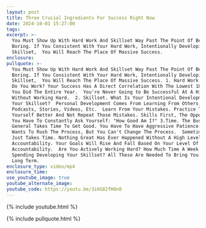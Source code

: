 ```yaml
---
layout: post
title: Three Crucial Ingredients For Success Right Now
date: 2024-10-01 15:27:00
tags:
excerpt: >-
  You Must Show Up With Hard Work And Skillset Way Past The Point Of Being
  Boring. If You Consistent With Your Hard Work, Intentionally Developing Your
  Skillset,  You Will Reach The Place Of Massive Success.
enclosure:
pullquote: >-
  You Must Show Up With Hard Work And Skillset Way Past The Point Of Being
  Boring. If You Consistent With Your Hard Work, Intentionally Developing Your
  Skillset,  You Will Reach The Place Of Massive Success. 1. Hard Work. How Hard
  Do You Work? Your Success Has A Direct Correlation With The Lowest 100 Days
  You Did The Entire Year.  You're Never Going to Be Successful At A High Level
  Without Working Hard.  2. Skillset. What Is Your Intentional Development Of
  Your Skillset?  Personal Development Comes From Learning From Others,
  Podcasts, Stories, Videos, Etc.  Learn From Your Mistakes. Practice To Make
  Yourself Better And Not Repeat Those Mistakes. Skills First, The Opportunity. 
  You Have To Constantly Ask Yourself: "How Good Am I?" 3.Time. The Business In
  General Takes Time To Get Good. You Have To Have Aggressive Patience. Everyone
  Wants To Rush The Process, But You Can't Change The Process.  Sometimes It All
  Just Takes Time. Nothing Great Has Ever Happened Without A High Level Of
  Accountability. Your Goals Will Rise And Fall Based On Your Level Of
  Accountability.  Are You Actively Working Hard? How Much Time A Week Are You
  Spending Developing Your Skillset? All These Are Needed To Bring You Success
  Long Term.
enclosure_type: video/mp4
enclosure_time:
use_youtube_image: true
youtube_alternate_image:
youtube_code: https://youtu.be/3i6G82fHOn0
---
```

{% include youtube.html %}

{% include pullquote.html %}